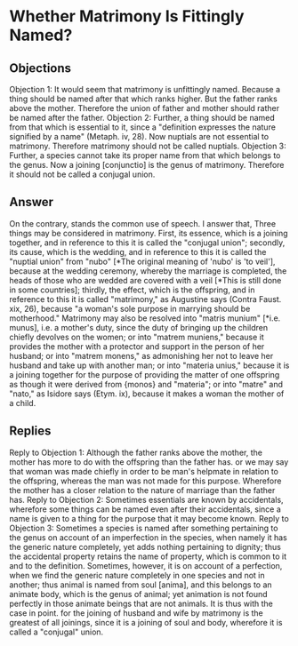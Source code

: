 # Whether Matrimony Is Fittingly Named?
## Objections
Objection 1: It would seem that matrimony is unfittingly named. Because a thing should be named after that which ranks higher. But the father ranks above the mother. Therefore the union of father and mother should rather be named after the father.
Objection 2: Further, a thing should be named from that which is essential to it, since a "definition expresses the nature signified by a name" (Metaph. iv, 28). Now nuptials are not essential to matrimony. Therefore matrimony should not be called nuptials.
Objection 3: Further, a species cannot take its proper name from that which belongs to the genus. Now a joining [conjunctio] is the genus of matrimony. Therefore it should not be called a conjugal union.
## Answer
On the contrary, stands the common use of speech.
I answer that, Three things may be considered in matrimony. First, its essence, which is a joining together, and in reference to this it is called the "conjugal union"; secondly, its cause, which is the wedding, and in reference to this it is called the "nuptial union" from "nubo" [*The original meaning of 'nubo' is 'to veil'], because at the wedding ceremony, whereby the marriage is completed, the heads of those who are wedded are covered with a veil [*This is still done in some countries]; thirdly, the effect, which is the offspring, and in reference to this it is called "matrimony," as Augustine says (Contra Faust. xix, 26), because "a woman's sole purpose in marrying should be motherhood." Matrimony may also be resolved into "matris munium" [*i.e. munus], i.e. a mother's duty, since the duty of bringing up the children chiefly devolves on the women; or into "matrem muniens," because it provides the mother with a protector and support in the person of her husband; or into "matrem monens," as admonishing her not to leave her husband and take up with another man; or into "materia unius," because it is a joining together for the purpose of providing the matter of one offspring as though it were derived from {monos} and "materia"; or into "matre" and "nato," as Isidore says (Etym. ix), because it makes a woman the mother of a child.
## Replies
Reply to Objection 1: Although the father ranks above the mother, the mother has more to do with the offspring than the father has. or we may say that woman was made chiefly in order to be man's helpmate in relation to the offspring, whereas the man was not made for this purpose. Wherefore the mother has a closer relation to the nature of marriage than the father has.
Reply to Objection 2: Sometimes essentials are known by accidentals, wherefore some things can be named even after their accidentals, since a name is given to a thing for the purpose that it may become known.
Reply to Objection 3: Sometimes a species is named after something pertaining to the genus on account of an imperfection in the species, when namely it has the generic nature completely, yet adds nothing pertaining to dignity; thus the accidental property retains the name of property, which is common to it and to the definition. Sometimes, however, it is on account of a perfection, when we find the generic nature completely in one species and not in another; thus animal is named from soul [anima], and this belongs to an animate body, which is the genus of animal; yet animation is not found perfectly in those animate beings that are not animals. It is thus with the case in point. for the joining of husband and wife by matrimony is the greatest of all joinings, since it is a joining of soul and body, wherefore it is called a "conjugal" union.